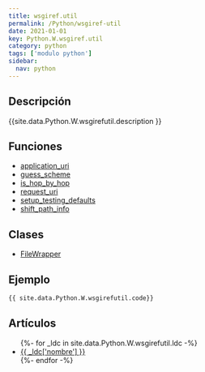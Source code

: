 ```yaml
---
title: wsgiref.util
permalink: /Python/wsgiref-util
date: 2021-01-01
key: Python.W.wsgiref.util
category: python
tags: ['modulo python']
sidebar: 
  nav: python
---
```


## Descripción
{{site.data.Python.W.wsgirefutil.description }}

## Funciones
* [application_uri](/Python/wsgiref-util/application_uri/)
* [guess_scheme](/Python/wsgiref-util/guess_scheme/)
* [is_hop_by_hop](/Python/wsgiref-util/is_hop_by_hop/)
* [request_uri](/Python/wsgiref-util/request_uri/)
* [setup_testing_defaults](/Python/wsgiref-util/setup_testing_defaults/)
* [shift_path_info](/Python/wsgiref-util/shift_path_info/)

## Clases
* [FileWrapper](/Python/wsgiref-util/FileWrapper/)

## Ejemplo
~~~python
{{ site.data.Python.W.wsgirefutil.code}}
~~~

## Artículos
<ul>
{%- for _ldc in site.data.Python.W.wsgirefutil.ldc -%}
   <li>
       <a href="{{_ldc['url'] }}">{{ _ldc['nombre'] }}</a>
   </li>
{%- endfor -%}
</ul>
